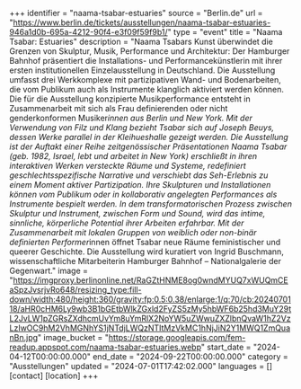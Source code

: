 +++
identifier = "naama-tsabar-estuaries"
source = "Berlin.de"
url = "https://www.berlin.de/tickets/ausstellungen/naama-tsabar-estuaries-946a1d0b-695a-4212-90f4-e3f09f59f9b1/"
type = "event"
title = "Naama Tsabar: Estuaries"
description = "Naama Tsabars Kunst überwindet die Grenzen von Skulptur, Musik, Performance und Architektur: Der Hamburger Bahnhof präsentiert die Installations- und Performancekünstlerin mit ihrer ersten institutionellen Einzelausstellung in Deutschland.
Die Ausstellung umfasst drei Werkkomplexe mit partizipativen Wand- und Bodenarbeiten, die vom Publikum auch als Instrumente klanglich aktiviert werden können. Die für die Ausstellung konzipierte Musikperformance entsteht in Zusammenarbeit mit sich als Frau definierenden oder nicht genderkonformen Musiker*innen aus Berlin und New York. Mit der Verwendung von Filz und Klang bezieht Tsabar sich auf Joseph Beuys, dessen Werke parallel in der Kleihueshalle gezeigt werden. Die Ausstellung ist der Auftakt einer Reihe zeitgenössischer Präsentationen
Naama Tsabar (geb. 1982, Israel, lebt und arbeitet in New York) erschließt in ihren interaktiven Werken versteckte Räume und Systeme, redefiniert geschlechtsspezifische Narrative und verschiebt das Seh-Erlebnis zu einem Moment aktiver Partizipation. Ihre Skulpturen und Installationen können vom Publikum oder in kollaborativ angelegten Performances als Instrumente bespielt werden. In dem transformatorischen Prozess zwischen Skulptur und Instrument, zwischen Form und Sound, wird das intime, sinnliche, körperliche Potential ihrer Arbeiten erfahrbar. Mit der Zusammenarbeit mit lokalen Gruppen von weiblich oder non-binär definierten Performer*innen öffnet Tsabar neue Räume feministischer und queerer Geschichte.
Die Ausstellung wird kuratiert von Ingrid Buschmann, wissenschaftliche Mitarbeiterin Hamburger Bahnhof – Nationalgalerie der Gegenwart."
image = "https://imgproxy.berlinonline.net/RaGZtHNME8og0wndMYUQ7xWUQmCEaSpzJvsrjvRo648/resizing_type:fill-down/width:480/height:360/gravity:fp:0.5:0.38/enlarge:1/q:70/cb:2024070118/aHR0cHM6Ly9wb3B1bGEtbWlkZGxld2FyZS5zMy5hbWF6b25hd3MuY29tL2JvLW1pZGRsZXdhcmUvYm8uYmRlX2NoYW5uZWwuZXZlbnQvaW1hZ2VzLzIwOC9hM2VhMGNhYS1jNTdjLWQzNTItMzVkMC1hNjJiN2Y1MWQ1ZmQuanBn.jpg"
image_bucket = "https://storage.googleapis.com/fem-readup.appspot.com/naama-tsabar-estuaries.webp"
start_date = "2024-04-12T00:00:00.000"
end_date = "2024-09-22T00:00:00.000"
category = "Ausstellungen"
updated = "2024-07-01T17:42:02.000"
languages = []
[contact]
[location]
+++